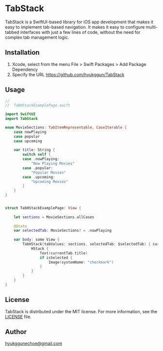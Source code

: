 # TabStack
TabStack is a SwiftUI-based library for iOS app development that makes it easy to implement tab-based navigation.
It makes it easy to configure multi-tabbed interfaces with just a few lines of code, without the need for complex tab management logic.

## Installation
1. Xcode, select from the menu File > Swift Packages > Add Package Dependency
2. Specify the URL https://github.com/hyukggun/TabStack

## Usage
```swift
//
//  TabHStackExamplePage.swift

import SwiftUI
import TabStack

enum MovieSections: TabItemRepresentable, CaseIterable {
    case nowPlaying
    case popular
    case upcoming
    
    var title: String {
        switch self {
        case .nowPlaying:
            "Now Playing Movies"
        case .popular:
            "Popular Movies"
        case .upcoming:
            "Upcoming Movies"
        }
    }
}


struct TabHStackExamplePage: View {
    
    let sections = MovieSections.allCases
    
    @State
    var selectedTab: MovieSections? = .nowPlaying
    
    var body: some View {
        TabHStack(tabValues: sections, selectedTab: $selectedTab) { currentTab, isSelected in
            HStack {
                Text(currentTab.title)
                if isSelected {
                    Image(systemName: "checkmark")
                }
            }
        }
    }
}

```

## License
TabStack is distributed under the MIT license. For more information, see the [LICENSE](https://github.com/hyukggne/TabStack/repo/blob/branch/LICENSE) file.

## Author
hyukggunechoe@gmail.com
